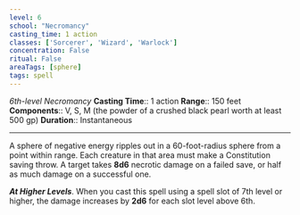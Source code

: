```yaml
---
level: 6
school: "Necromancy"
casting_time: 1 action
classes: ['Sorcerer', 'Wizard', 'Warlock']
concentration: False
ritual: False
areaTags: [sphere]
tags: spell
---
```


_6th-level Necromancy_
**Casting Time**:: 1 action
**Range**:: 150 feet
**Components**:: V, S, M (the powder of a crushed black pearl worth at least 500 gp)
**Duration**:: Instantaneous

---

A sphere of negative energy ripples out in a 60-foot-radius sphere from a point within range. Each creature in that area must make a Constitution saving throw. A target takes **8d6** necrotic damage on a failed save, or half as much damage on a successful one.


**_At Higher Levels_**. When you cast this spell using a spell slot of 7th level or higher, the damage increases by **2d6** for each slot level above 6th.


